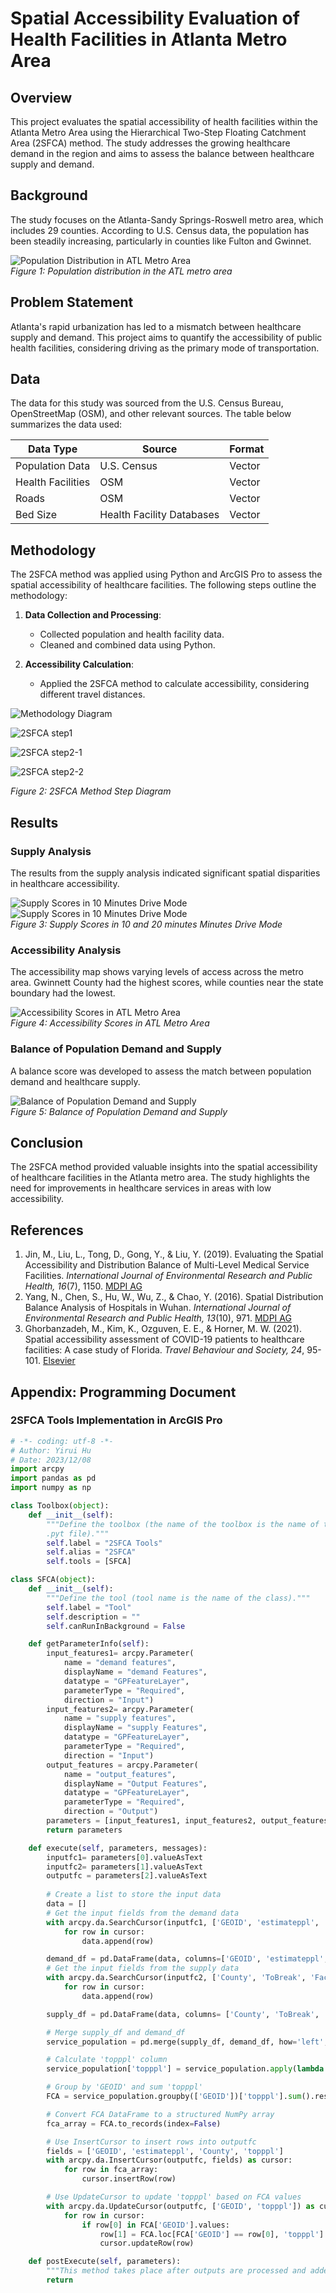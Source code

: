 # Spatial Accessibility Evaluation of Health Facilities in Atlanta Metro Area

## Overview
This project evaluates the spatial accessibility of health facilities within the Atlanta Metro Area using the Hierarchical Two-Step Floating Catchment Area (2SFCA) method. The study addresses the growing healthcare demand in the region and aims to assess the balance between healthcare supply and demand.

## Background
The study focuses on the Atlanta-Sandy Springs-Roswell metro area, which includes 29 counties. According to U.S. Census data, the population has been steadily increasing, particularly in counties like Fulton and Gwinnet.

![Population Distribution in ATL Metro Area](./ppldistribute.jpg)  
*Figure 1: Population distribution in the ATL metro area*

## Problem Statement
Atlanta's rapid urbanization has led to a mismatch between healthcare supply and demand. This project aims to quantify the accessibility of public health facilities, considering driving as the primary mode of transportation.

## Data
The data for this study was sourced from the U.S. Census Bureau, OpenStreetMap (OSM), and other relevant sources. The table below summarizes the data used:

| Data Type       | Source        | Format  |
| --------------- | ------------- | ------- |
| Population Data | U.S. Census   | Vector  |
| Health Facilities | OSM        | Vector  |
| Roads           | OSM           | Vector  |
| Bed Size        | Health Facility Databases | Vector  |

## Methodology
The 2SFCA method was applied using Python and ArcGIS Pro to assess the spatial accessibility of healthcare facilities. The following steps outline the methodology:

1. **Data Collection and Processing**:
   - Collected population and health facility data.
   - Cleaned and combined data using Python.

2. **Accessibility Calculation**:
   - Applied the 2SFCA method to calculate accessibility, considering different travel distances.

![Methodology Diagram](./flowchart.jpg)  

![2SFCA step1](./step1.JPG)

![2SFCA step2-1](./step21.JPG) 

![2SFCA step2-2](./step22.JPG) 


*Figure 2: 2SFCA Method Step Diagram*

## Results

### Supply Analysis
The results from the supply analysis indicated significant spatial disparities in healthcare accessibility.

![Supply Scores in 10 Minutes Drive Mode](./score10.jpg)  
![Supply Scores in 10 Minutes Drive Mode](./score20.jpg)  
*Figure 3: Supply Scores in 10 and 20 minutes Minutes Drive Mode*

### Accessibility Analysis
The accessibility map shows varying levels of access across the metro area. Gwinnett County had the highest scores, while counties near the state boundary had the lowest.

![Accessibility Scores in ATL Metro Area](.ac_score.jpg)  
*Figure 4: Accessibility Scores in ATL Metro Area*

### Balance of Population Demand and Supply
A balance score was developed to assess the match between population demand and healthcare supply.

![Balance of Population Demand and Supply](./balance.jpg)  
*Figure 5: Balance of Population Demand and Supply*

## Conclusion
The 2SFCA method provided valuable insights into the spatial accessibility of healthcare facilities in the Atlanta metro area. The study highlights the need for improvements in healthcare services in areas with low accessibility.

## References
1. Jin, M., Liu, L., Tong, D., Gong, Y., & Liu, Y. (2019). Evaluating the Spatial Accessibility and Distribution Balance of Multi-Level Medical Service Facilities. *International Journal of Environmental Research and Public Health, 16*(7), 1150. [MDPI AG](http://dx.doi.org/10.3390/ijerph16071150)
2. Yang, N., Chen, S., Hu, W., Wu, Z., & Chao, Y. (2016). Spatial Distribution Balance Analysis of Hospitals in Wuhan. *International Journal of Environmental Research and Public Health, 13*(10), 971. [MDPI AG](http://dx.doi.org/10.3390/ijerph13100971)
3. Ghorbanzadeh, M., Kim, K., Ozguven, E. E., & Horner, M. W. (2021). Spatial accessibility assessment of COVID-19 patients to healthcare facilities: A case study of Florida. *Travel Behaviour and Society, 24*, 95-101. [Elsevier](https://doi.org/10.1016/j.tbs.2021.03.004)

## Appendix: Programming Document

### 2SFCA Tools Implementation in ArcGIS Pro

```python
# -*- coding: utf-8 -*-
# Author: Yirui Hu
# Date: 2023/12/08
import arcpy
import pandas as pd
import numpy as np

class Toolbox(object):
    def __init__(self):
        """Define the toolbox (the name of the toolbox is the name of the
        .pyt file)."""
        self.label = "2SFCA Tools"
        self.alias = "2SFCA"
        self.tools = [SFCA]

class SFCA(object):
    def __init__(self):
        """Define the tool (tool name is the name of the class)."""
        self.label = "Tool"
        self.description = ""
        self.canRunInBackground = False

    def getParameterInfo(self):
        input_features1= arcpy.Parameter(
            name = "demand features",
            displayName = "demand Features",
            datatype = "GPFeatureLayer",
            parameterType = "Required",
            direction = "Input")
        input_features2= arcpy.Parameter(
            name = "supply features",
            displayName = "supply Features",
            datatype = "GPFeatureLayer",
            parameterType = "Required",
            direction = "Input")
        output_features = arcpy.Parameter(
            name = "output_features",
            displayName = "Output Features",
            datatype = "GPFeatureLayer",
            parameterType = "Required",
            direction = "Output")
        parameters = [input_features1, input_features2, output_features]
        return parameters

    def execute(self, parameters, messages):
        inputfc1= parameters[0].valueAsText
        inputfc2= parameters[1].valueAsText
        outputfc = parameters[2].valueAsText
        
        # Create a list to store the input data
        data = []
        # Get the input fields from the demand data 
        with arcpy.da.SearchCursor(inputfc1, ['GEOID', 'estimateppl', 'County']) as cursor:
            for row in cursor:
                data.append(row)

        demand_df = pd.DataFrame(data, columns=['GEOID', 'estimateppl', 'County'])
        # Get the input fields from the supply data
        with arcpy.da.SearchCursor(inputfc2, ['County', 'ToBreak', 'FacilityID', 'join_Count']) as cursor:
            for row in cursor:
                data.append(row)

        supply_df = pd.DataFrame(data, columns= ['County', 'ToBreak', 'FacilityID', 'join_Count'])

        # Merge supply_df and demand_df
        service_population = pd.merge(supply_df, demand_df, how='left', on='County')

        # Calculate 'topppl' column
        service_population['topppl'] = service_population.apply(lambda x: x['join_Count'] / x['estimateppl'] if x['estimateppl'] != 0 else 0, axis=1)

        # Group by 'GEOID' and sum 'topppl'
        FCA = service_population.groupby(['GEOID'])['topppl'].sum().reset_index()

        # Convert FCA DataFrame to a structured NumPy array
        fca_array = FCA.to_records(index=False)

        # Use InsertCursor to insert rows into outputfc
        fields = ['GEOID', 'estimateppl', 'County', 'topppl']
        with arcpy.da.InsertCursor(outputfc, fields) as cursor:
            for row in fca_array:
                cursor.insertRow(row)

        # Use UpdateCursor to update 'topppl' based on FCA values
        with arcpy.da.UpdateCursor(outputfc, ['GEOID', 'topppl']) as cursor:
            for row in cursor:
                if row[0] in FCA['GEOID'].values:
                    row[1] = FCA.loc[FCA['GEOID'] == row[0], 'topppl'].values[0]
                    cursor.updateRow(row)

    def postExecute(self, parameters):
        """This method takes place after outputs are processed and added to the display."""
        return
